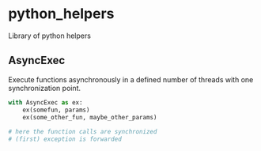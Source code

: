 # python_helpers
Library of python helpers

## AsyncExec ##
Execute functions asynchronously in a defined number of threads with one synchronization point.

```python
with AsyncExec as ex:
    ex(somefun, params)
    ex(some_other_fun, maybe_other_params)
  
# here the function calls are synchronized
# (first) exception is forwarded
```
